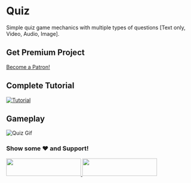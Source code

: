 # Quiz
Simple quiz game mechanics with multiple types of questions [Text only, Video, Audio, Image].

## Get Premium Project
<a href="https://www.patreon.com/bePatron?u=2787703" data-patreon-widget-type="become-patron-button">Become a Patron!</a>

## Complete Tutorial
[![Tutorial](http://img.youtube.com/vi/zmL9Cy7iRHY/0.jpg)](http://www.youtube.com/watch?v=zmL9Cy7iRHY)

## Gameplay
![Quiz Gif](http://i.giphy.com/U713Cao3ucgeyB8SzO.gif)

<div align="left">

### Show some ❤️ and Support!

<a href="https://www.patreon.com/bePatron?u=2787703">
  <img src="https://user-images.githubusercontent.com/39331790/55590317-6c603c80-572a-11e9-8f26-c5976ecf685b.png" width="200" height="47"/>
</a>

<a href="https://www.buymeacoffee.com/Madfireon">
  <img src="https://www.the3rdsequence.com/texturedb/images/donate/buymeacoffee.svg" width="200" height="47"/>
</a>

</div>
